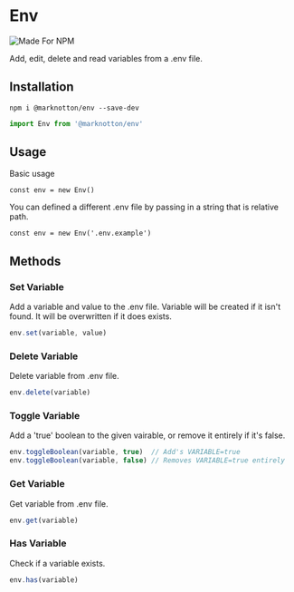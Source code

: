 
# Env

![Made For NPM](https://img.shields.io/badge/Made%20for-NPM-orange.svg)

Add, edit, delete and read variables from a .env file.

## Installation
```
npm i @marknotton/env --save-dev
```
```js
import Env from '@marknotton/env'

```

## Usage

Basic usage
```
const env = new Env()
```

You can defined a different .env file by passing in a string that is relative path.

 ```
const env = new Env('.env.example')
```

## Methods

### Set Variable

Add a variable and value to the .env file. Variable will be created if it isn't found. It will be overwritten if it does exists.

```js
env.set(variable, value)
```

### Delete Variable

Delete variable from .env file.

```js
env.delete(variable)
```

### Toggle Variable

Add a 'true' boolean to the given vairable, or remove it entirely if it's false. 

```js
env.toggleBoolean(variable, true)  // Add's VARIABLE=true 
env.toggleBoolean(variable, false) // Removes VARIABLE=true entirely 
```

### Get Variable

Get variable from .env file.

```js
env.get(variable)
```

### Has Variable

Check if a variable exists.

```js
env.has(variable)
```

